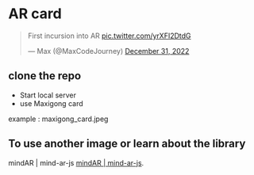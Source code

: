 # AR card

<blockquote class="twitter-tweet"><p lang="en" dir="ltr">First incursion into AR <a href="https://t.co/yrXFI2DtdG">pic.twitter.com/yrXFI2DtdG</a></p>&mdash; Max (@MaxCodeJourney) <a href="https://twitter.com/MaxCodeJourney/status/1609073153732673543?ref_src=twsrc%5Etfw">December 31, 2022</a></blockquote> <script async src="https://platform.twitter.com/widgets.js" charset="utf-8"></script>

## clone the repo

-   Start local server
-   use Maxigong card

example : maxigong_card.jpeg

## To use another image or learn about the library

mindAR | mind-ar-js
[mindAR | mind-ar-js](https://hiukim.github.io/mind-ar-js-doc/).
